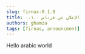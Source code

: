 ```yaml
---
slug: firnas-0.1.0
title: الإعلان عن فرناس ٠،١،٠
authors: ghamza
tags: [firnas, announcment]
---
```


Hello arabic world
